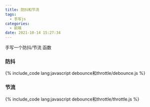 ```yaml
---
title: 防抖和节流
tags:
  - 手写js
categories:
  - 前端
date: 2021-10-14 15:27:34
---
```


手写一个防抖/节流 函数

<!-- more -->

### 防抖

{% include_code lang:javascript debounce和throttle/debounce.js %}

### 节流

{% include_code lang:javascript debounce和throttle/throttle.js %}
